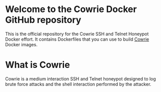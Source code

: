 # Welcome to the Cowrie Docker GitHub repository

This is the official repository for the Cowrie SSH and Telnet
Honeypot Docker effort. It contains Dockerfiles that you can use
to build [Cowrie](https://github.com/micheloosterhof/cowrie)
Docker images.

# What is Cowrie 

Cowrie is a medium interaction SSH and Telnet honeypot designed to
log brute force attacks and the shell interaction performed by the
attacker.
